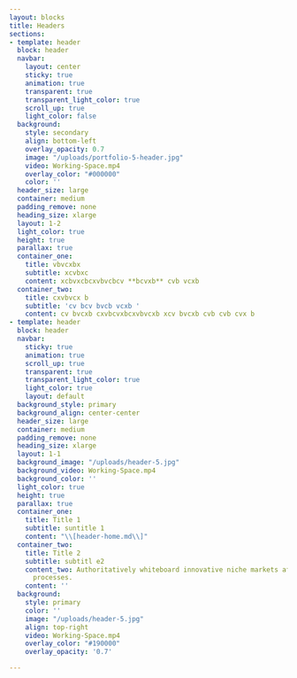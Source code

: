 ```yaml
---
layout: blocks
title: Headers
sections:
- template: header
  block: header
  navbar:
    layout: center
    sticky: true
    animation: true
    transparent: true
    transparent_light_color: true
    scroll_up: true
    light_color: false
  background:
    style: secondary
    align: bottom-left
    overlay_opacity: 0.7
    image: "/uploads/portfolio-5-header.jpg"
    video: Working-Space.mp4
    overlay_color: "#000000"
    color: ''
  header_size: large
  container: medium
  padding_remove: none
  heading_size: xlarge
  layout: 1-2
  light_color: true
  height: true
  parallax: true
  container_one:
    title: vbvcxbx
    subtitle: xcvbxc
    content: xcbvxcbcxvbvcbcv **bcvxb** cvb vcxb
  container_two:
    title: cxvbvcx b
    subtitle: 'cv bcv bvcb vcxb '
    content: cv bvcxb cxvbcvxbcxvbvcxb xcv bvcxb cvb cvb cvx b
- template: header
  block: header
  navbar:
    sticky: true
    animation: true
    scroll_up: true
    transparent: true
    transparent_light_color: true
    light_color: true
    layout: default
  background_style: primary
  background_align: center-center
  header_size: large
  container: medium
  padding_remove: none
  heading_size: xlarge
  layout: 1-1
  background_image: "/uploads/header-5.jpg"
  background_video: Working-Space.mp4
  background_color: ''
  light_color: true
  height: true
  parallax: true
  container_one:
    title: Title 1
    subtitle: suntitle 1
    content: "\\[header-home.md\\]"
  container_two:
    title: Title 2
    subtitle: subtitl e2
    content_two: Authoritatively whiteboard innovative niche markets after effective
      processes.
    content: ''
  background:
    style: primary
    color: ''
    image: "/uploads/header-5.jpg"
    align: top-right
    video: Working-Space.mp4
    overlay_color: "#190000"
    overlay_opacity: '0.7'

---
```

